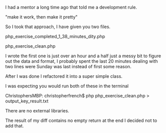 I had a mentor a long time ago that told me a development rule. 

"make it work, then make it pretty" 

So I took that approach, I have given you two files. 

php_exercise_completed_1_38_minutes_dity.php

php_exercise_clean.php

I wrote the first one is just over an hour and a half just a messy bit to figure out the data and format, I probably spent the last 20 minutes dealing with two lines were Sunday was last instead of first some reason. 

After I was done I refactored it into a super simple class. 

I was expecting you would run both of these in the terminal 

ChristophersMBP: christopherfrench$ php php_exercise_clean.php > output_key_result.txt

There are no external libraries. 

The result of my diff contains no empty return at the end I decided not to add that. 
